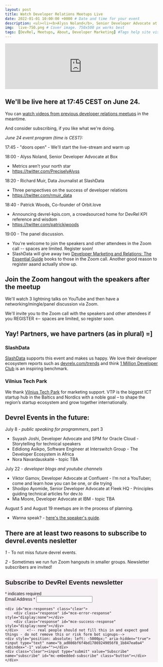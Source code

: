 ```yaml
---
layout: post
title: Watch Developer Relations Meetups Live
date: 2022-01-01 10:00:00 +0000 # Date and time for your event
description: <ul><li><b>Alyss Noland</b>, Senior Developer Advocate at Box</li><li><b>Richard Muir</b>, Data Journalist at SlashData</li><li><b>Patrick Woods</b>, Co-founder of Orbit.love</li><li>Zoom mingle with the speakers</li></ul> # Post description
img:  live-750.png # Cover image. 750x500 px works best 
tags: [DevRel, Meetups, About, Developer Marketing] #Tags help site visitors find events. Add an own tag i.e. DevrelFolks and a city, if you feel like it 
---
```


<!-- https://i.ytimg.com/vi/71NxL0XV2J4/maxresdefault.jpg
http://img.youtube.com/vi/<YouTube_Video_ID_HERE>/mqdefault.jpg  -->

<div class="embed-youtube">
<iframe width="100%" height="auto" src="https://www.youtube.com/embed/m9kdBSGm4m0" frameborder="0" allow="accelerometer; autoplay; encrypted-media; gyroscope; picture-in-picture" allowfullscreen></iframe>
</div>

## We'll be live here at 17:45 CEST on June 24.
You can [watch videos from previous developer relations meetups](https://www.youtube.com/playlist?list=PLOY5WvYhE7ctJQHhoh73lp87BUFcFECfR) in the meantime. 

And consider subscribing, if you like what we're doing.

_June 24 event program (time is CEST):_

17:45 - "doors open" - We'll start the live-stream and warm up

18:00 - Alyss Noland, Senior Developer Advocate at Box
* Metrics aren’t your north star
* https://twitter.com/PreciselyAlyss

18:20 - Richard Muir, Data Journalist at SlashData
* Three perspectives on the success of developer relations
* https://twitter.com/rmuir_data

18:40 - Patrick Woods, Co-founder of Orbit.love 
* Announcing devrel-kpis.com, a crowdsourced home for DevRel KPI reference and wisdom
* https://twitter.com/patrickjwoods

19:00 - The panel discussion.
* You're welcome to join the speakers and other attendees in the Zoom call -- spaces are limited. Register soon!
* SlashData will give away two [Developer Marketing and Relations: The Essential Guide](https://www.devrelx.com/book) books to those in the Zoom call. Another good reason to register aaand actually show up.




## Join the Zoom hangout with the speakers after the meetup 
We'll watch 3 lightning talks on YouTube and then have a networking/mingle/panel discussion via Zoom.

We'll invite you to the Zoom call with the speakers and other attendees if you REGISTER <-- spaces are limited, so register soon.

<div id="eventbrite-widget-container-109132929530"></div>

<script src="https://www.eventbrite.com/static/widgets/eb_widgets.js"></script>

<script type="text/javascript">
    var exampleCallback = function() {
        console.log('Order complete!');
    };

    window.EBWidgets.createWidget({
        // Required
        widgetType: 'checkout',
        eventId: '109132929530',
        iframeContainerId: 'eventbrite-widget-container-109132929530',

        // Optional
        iframeContainerHeight: 425,  // Widget height in pixels. Defaults to a minimum of 425px if not provided
        onOrderComplete: exampleCallback  // Method called when an order has successfully completed
    });
</script>


## Yay! Partners, we have partners (as in plural) =]

### SlashData
[SlashData](https://www.slashdata.co/) supports this event and makes us happy. We love their developer ecosystem reports such as [devrelx.com/trends](https://www.devrelx.com/trends) and think [1 Million Developer Club](https://www.1milliondeveloperclub.com/) is an inspiring benchmark.

### Vilnius Tech Park
We thank [Vilnius Tech Park](https://vilniustechpark.com/) for marketing support. VTP is the biggest ICT startup hub in the Baltics and Nordics with a noble goal – to shape the region’s startup ecosystem and grow together internationally.

## Devrel Events in the future:

July 8 - *public speaking for programmers*, part 3
* Suyash Joshi, Developer Advocate and SPM for Oracle Cloud - Storytelling for technical speakers
* Edidiong Asikpo, Software Engineer at Interswitch Group - The Developer Ecosystem in Africa
* Nora Navardauskaitė - topic TBA

July 22 - *developer blogs and youtube channels*
* Viktor Gamov, Developer Advocate at Confluent - I’m not a YouTuber; come and learn how you can be one, or die trying
* Shodipo Ayomide, Senior Developer Advocate at Fleek HQ - Principles guiding technical articles for dev.to
* Mia Moore, Developer Advocate at IBM - topic TBA

August 5 and August 19 meetups are in the process of planning. 
* Wanna speak? - [here's the speaker's guide](https://devrel.events/speakers-guide/).



## There are at least two reasons to subscribe to devrel.events nesletter

*1* - To not miss future devrel events.

*2* - Sometimes we run fun Zoom hangouts in smaller groups. Newsletter subscribers are invited! 


<!-- Begin Mailchimp Signup Form -->
<link href="//cdn-images.mailchimp.com/embedcode/classic-10_7.css" rel="stylesheet" type="text/css">
<style type="text/css">
	#mc_embed_signup{background:#f7f0f5; clear:left; font:14px Helvetica,Arial,sans-serif; }
	/* Add your own Mailchimp form style overrides in your site stylesheet or in this style block.
	   We recommend moving this block and the preceding CSS link to the HEAD of your HTML file. */
</style>
<div id="mc_embed_signup">
<form action="https://events.us4.list-manage.com/subscribe/post?u=ad086bf6f4bd17869249056f8&amp;id=1b847ea0a4" method="post" id="mc-embedded-subscribe-form" name="mc-embedded-subscribe-form" class="validate" target="_blank" novalidate>
    <div id="mc_embed_signup_scroll">
	<h2>Subscribe to DevRel Events newsletter</h2>
<div class="indicates-required"><span class="asterisk">*</span> indicates required</div>
<div class="mc-field-group">
	<label for="mce-EMAIL">Email Address  <span class="asterisk">*</span>
</label>
	<input type="email" value="" name="EMAIL" class="required email" id="mce-EMAIL">
</div>

	<div id="mce-responses" class="clear">
		<div class="response" id="mce-error-response" style="display:none"></div>
		<div class="response" id="mce-success-response" style="display:none"></div>
	</div>    <!-- real people should not fill this in and expect good things - do not remove this or risk form bot signups-->
    <div style="position: absolute; left: -5000px;" aria-hidden="true"><input type="text" name="b_ad086bf6f4bd17869249056f8_1b847ea0a4" tabindex="-1" value=""></div>
    <div class="clear"><input type="submit" value="Subscribe" name="subscribe" id="mc-embedded-subscribe" class="button"></div>
    </div>
</form>
</div>

<!--End mc_embed_signup-->
